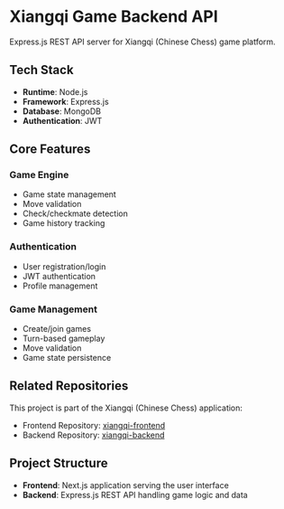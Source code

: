 # Xiangqi Game Backend API

Express.js REST API server for Xiangqi (Chinese Chess) game platform.

## Tech Stack

- **Runtime**: Node.js
- **Framework**: Express.js
- **Database**: MongoDB
- **Authentication**: JWT

## Core Features

### Game Engine
- Game state management
- Move validation
- Check/checkmate detection
- Game history tracking

### Authentication
- User registration/login
- JWT authentication
- Profile management

### Game Management
- Create/join games
- Turn-based gameplay
- Move validation
- Game state persistence

## Related Repositories

This project is part of the Xiangqi (Chinese Chess) application:

- Frontend Repository: [xiangqi-frontend](https://github.com/yourusername/xiangqi-frontend)
- Backend Repository: [xiangqi-backend](https://github.com/yourusername/xiangqi-backend)

## Project Structure

- **Frontend**: Next.js application serving the user interface
- **Backend**: Express.js REST API handling game logic and data